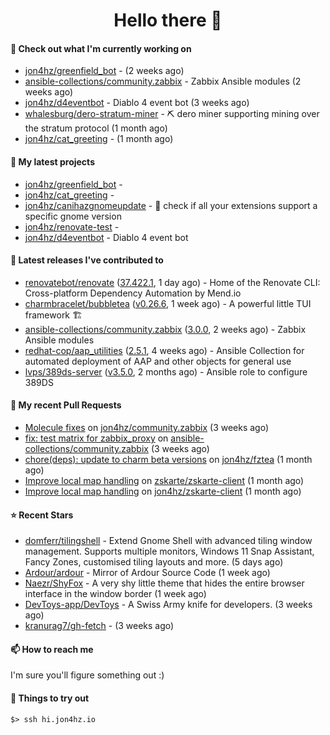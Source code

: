 <h1 align=center>Hello there 👋</h1>

#### 👷 Check out what I'm currently working on

- [jon4hz/greenfield_bot](https://github.com/jon4hz/greenfield_bot) -  (2 weeks ago)
- [ansible-collections/community.zabbix](https://github.com/ansible-collections/community.zabbix) - Zabbix Ansible modules (2 weeks ago)
- [jon4hz/d4eventbot](https://github.com/jon4hz/d4eventbot) - Diablo 4 event bot (3 weeks ago)
- [whalesburg/dero-stratum-miner](https://github.com/whalesburg/dero-stratum-miner) - ⛏ dero miner supporting mining over the stratum protocol (1 month ago)
- [jon4hz/cat_greeting](https://github.com/jon4hz/cat_greeting) -  (1 month ago)

#### 🌱 My latest projects

- [jon4hz/greenfield_bot](https://github.com/jon4hz/greenfield_bot) - 
- [jon4hz/cat_greeting](https://github.com/jon4hz/cat_greeting) - 
- [jon4hz/canihazgnomeupdate](https://github.com/jon4hz/canihazgnomeupdate) - 🧙 check if all your extensions support a specific gnome version
- [jon4hz/renovate-test](https://github.com/jon4hz/renovate-test) - 
- [jon4hz/d4eventbot](https://github.com/jon4hz/d4eventbot) - Diablo 4 event bot

#### 🔭 Latest releases I've contributed to

- [renovatebot/renovate](https://github.com/renovatebot/renovate) ([37.422.1](https://github.com/renovatebot/renovate/releases/tag/37.422.1), 1 day ago) - Home of the Renovate CLI: Cross-platform Dependency Automation by Mend.io
- [charmbracelet/bubbletea](https://github.com/charmbracelet/bubbletea) ([v0.26.6](https://github.com/charmbracelet/bubbletea/releases/tag/v0.26.6), 1 week ago) - A powerful little TUI framework 🏗
- [ansible-collections/community.zabbix](https://github.com/ansible-collections/community.zabbix) ([3.0.0](https://github.com/ansible-collections/community.zabbix/releases/tag/3.0.0), 2 weeks ago) - Zabbix Ansible modules
- [redhat-cop/aap_utilities](https://github.com/redhat-cop/aap_utilities) ([2.5.1](https://github.com/redhat-cop/aap_utilities/releases/tag/2.5.1), 4 weeks ago) - Ansible Collection for automated deployment of AAP and other objects for general use
- [lvps/389ds-server](https://github.com/lvps/389ds-server) ([v3.5.0](https://github.com/lvps/389ds-server/releases/tag/v3.5.0), 2 months ago) - Ansible role to configure 389DS

#### 🔨 My recent Pull Requests

- [Molecule fixes](https://github.com/jon4hz/community.zabbix/pull/1) on [jon4hz/community.zabbix](https://github.com/jon4hz/community.zabbix) (3 weeks ago)
- [fix: test matrix for zabbix_proxy](https://github.com/ansible-collections/community.zabbix/pull/1281) on [ansible-collections/community.zabbix](https://github.com/ansible-collections/community.zabbix) (3 weeks ago)
- [chore(deps): update to charm beta versions](https://github.com/jon4hz/fztea/pull/50) on [jon4hz/fztea](https://github.com/jon4hz/fztea) (1 month ago)
- [Improve local map handling](https://github.com/zskarte/zskarte-client/pull/422) on [zskarte/zskarte-client](https://github.com/zskarte/zskarte-client) (1 month ago)
- [Improve local map handling](https://github.com/jon4hz/zskarte-client/pull/3) on [jon4hz/zskarte-client](https://github.com/jon4hz/zskarte-client) (1 month ago)

#### ⭐ Recent Stars

- [domferr/tilingshell](https://github.com/domferr/tilingshell) - Extend Gnome Shell with advanced tiling window management. Supports multiple monitors, Windows 11 Snap Assistant, Fancy Zones, customised tiling layouts and more. (5 days ago)
- [Ardour/ardour](https://github.com/Ardour/ardour) - Mirror of Ardour Source Code (1 week ago)
- [Naezr/ShyFox](https://github.com/Naezr/ShyFox) - A very shy little theme that hides the entire browser interface in the window border (1 week ago)
- [DevToys-app/DevToys](https://github.com/DevToys-app/DevToys) - A Swiss Army knife for developers. (3 weeks ago)
- [kranurag7/gh-fetch](https://github.com/kranurag7/gh-fetch) -  (3 weeks ago)

#### 📫 How to reach me
I'm sure you'll figure something out :)

#### 👀 Things to try out
```
$> ssh hi.jon4hz.io
```